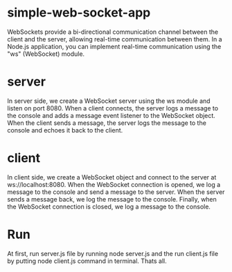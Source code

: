 # simple-web-socket-app
WebSockets provide a bi-directional communication channel between the client and the server, allowing real-time communication between them. In a Node.js application, you can implement real-time communication using the "ws" (WebSocket) module.

# server
In server side, we create a WebSocket server using the ws module and listen on port 8080. When a client connects, the server logs a message to the console and adds a message event listener to the WebSocket object. When the client sends a message, the server logs the message to the console and echoes it back to the client.

# client
In client side, we create a WebSocket object and connect to the server at ws://localhost:8080. When the WebSocket connection is opened, we log a message to the console and send a message to the server. When the server sends a message back, we log the message to the console. Finally, when the WebSocket connection is closed, we log a message to the console.

# Run
At first, run server.js file by running node server.js and the run client.js file by putting node client.js command in terminal. Thats all.